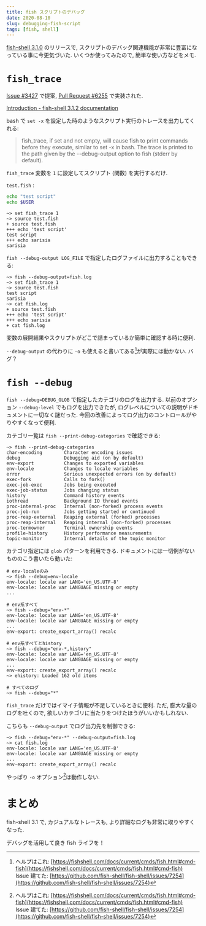 ```yaml
---
title: fish スクリプトのデバッグ
date: 2020-08-10
slug: debugging-fish-script
tags: [fish, shell]
---
```


[fish-shell 3.1.0](https://github.com/fish-shell/fish-shell/blob/master/CHANGELOG.rst#fish-310-released-february-12-2020) のリリースで, スクリプトのデバッグ関連機能が非常に豊富になっている事に今更気づいた. いくつか使ってみたので, 簡単な使い方などをメモ.

# `fish_trace`

[Issue #3427](https://github.com/fish-shell/fish-shell/issues/3427) で提案, [Pull Request #6255](https://github.com/fish-shell/fish-shell/pull/6255) で実装された.

[Introduction - fish-shell 3.1.2 documentation](https://fishshell.com/docs/current/index.html)

bash で `set -x` を設定した時のようなスクリプト実行のトレースを出力してくれる:

> fish_trace, if set and not empty, will cause fish to print commands before they execute, similar to set -x in bash. The trace is printed to the path given by the --debug-output option to fish (stderr by default).

`fish_trace` 変数を `1` に設定してスクリプト (関数) を実行するだけ.

`test.fish` :

```bash
echo "test script"
echo $USER
```

```
~> set fish_trace 1
~> source test.fish
+ source test.fish
+++ echo 'test script'
test script
+++ echo sarisia
sarisia
```

`fish --debug-output LOG_FILE` で指定したログファイルに出力することもできる:

```
~> fish --debug-output=fish.log
~> set fish_trace 1
~> source test.fish
test script
sarisia
~> cat fish.log
+ source test.fish
+++ echo 'test script'
+++ echo sarisia
+ cat fish.log
```

変数の展開結果やスクリプトがどこで詰まっているか簡単に確認する時に便利.

`--debug-output` の代わりに `-o` も使えると書いてある[^1]が実際には動かない. バグ？

# `fish --debug`

`fish --debug=DEBUG_GLOB` で指定したカテゴリのログを出力する. 以前のオプション `--debug-level` でもログを出力できたが, ログレベルについての説明がドキュメントに一切なく謎だった. 今回の改善によってログ出力のコントロールがやりやすくなって便利.

カテゴリ一覧は `fish --print-debug-categories` で確認できる:

```
~> fish --print-debug-categories
char-encoding        Character encoding issues
debug                Debugging aid (on by default)
env-export           Changes to exported variables
env-locale           Changes to locale variables
error                Serious unexpected errors (on by default)
exec-fork            Calls to fork()
exec-job-exec        Jobs being executed
exec-job-status      Jobs changing status
history              Command history events
iothread             Background IO thread events
proc-internal-proc   Internal (non-forked) process events
proc-job-run         Jobs getting started or continued
proc-reap-external   Reaping external (forked) processes
proc-reap-internal   Reaping internal (non-forked) processes
proc-termowner       Terminal ownership events
profile-history      History performance measurements
topic-monitor        Internal details of the topic monitor
```

カテゴリ指定には `glob` パターンを利用できる. ドキュメントには一切例がないもののこう書いたら動いた:

```
# env-localeのみ
~> fish --debug=env-locale
env-locale: locale var LANG='en_US.UTF-8'
env-locale: locale var LANGUAGE missing or empty
...

# env系すべて
~> fish --debug="env-*"
env-locale: locale var LANG='en_US.UTF-8'
env-locale: locale var LANGUAGE missing or empty
...
env-export: create_export_array() recalc

# env系すべてとhistory
~> fish --debug="env-*,history"
env-locale: locale var LANG='en_US.UTF-8'
env-locale: locale var LANGUAGE missing or empty
...
env-export: create_export_array() recalc
~> ehistory: Loaded 162 old items

# すべてのログ
~> fish --debug="*"
```

`fish_trace` だけではイマイチ情報が不足しているときに便利. ただ, 膨大な量のログを吐くので, 欲しいカテゴリに当たりをつけたほうがいいかもしれない.

こちらも `--debug-output` でログ出力先を制御できる:

```
~> fish --debug="env-*" --debug-output=fish.log
~> cat fish.log
env-locale: locale var LANG='en_US.UTF-8'
env-locale: locale var LANGUAGE missing or empty
...
env-export: create_export_array() recalc
```

やっぱり `-o` オプション[^1]は動作しない.

# まとめ

fish-shell 3.1 で, カジュアルなトレースも, より詳細なログも非常に取りやすくなった.

デバッグを活用して良き fish ライフを！

[^1]: ヘルプはこれ: [https://fishshell.com/docs/current/cmds/fish.html#cmd-fish](https://fishshell.com/docs/current/cmds/fish.html#cmd-fish)  
Issue 建てた: [https://github.com/fish-shell/fish-shell/issues/7254](https://github.com/fish-shell/fish-shell/issues/7254)